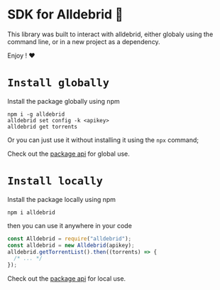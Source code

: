 # SDK for Alldebrid :rocket:

This library was built to interact with alldebrid, either globaly using the command line, or in a new project as a dependency.

Enjoy ! :heart:

# `Install globally`

Install the package globally using npm

```
npm i -g alldebrid
alldebrid set config -k <apikey>
alldebrid get torrents
```

Or you can just use it without installing it using the `npx` command;

Check out the [package api](./doc/global.md) for global use.

# `Install locally`

Install the package locally using npm

```
npm i alldebrid
```

then you can use it anywhere in your code

```js
const Alldebrid = require("alldebrid");
const alldebrid = new Alldebrid(apikey);
alldebrid.getTorrentList().then((torrents) => {
  /* ... */
});
```

Check out the [package api](./doc/local.md) for local use.

